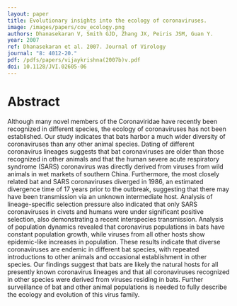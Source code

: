 ```yaml
---
layout: paper
title: Evolutionary insights into the ecology of coronaviruses.
image: /images/papers/cov_ecology.png
authors: Dhanasekaran V, Smith GJD, Zhang JX, Peiris JSM, Guan Y.
year: 2007
ref: Dhanasekaran et al. 2007. Journal of Virology
journal: "8: 4012-20."
pdf: /pdfs/papers/vijaykrishna(2007b)v.pdf
doi: 10.1128/JVI.02605-06
---
```


# Abstract

Although many novel members of the Coronaviridae have recently been recognized in different species, the ecology of coronaviruses has not been established. Our study indicates that bats harbor a much wider diversity of coronaviruses than any other animal species. Dating of different coronavirus lineages suggests that bat coronaviruses are older than those recognized in other animals and that the human severe acute respiratory syndrome (SARS) coronavirus was directly derived from viruses from wild animals in wet markets of southern China. Furthermore, the most closely related bat and SARS coronaviruses diverged in 1986, an estimated divergence time of 17 years prior to the outbreak, suggesting that there may have been transmission via an unknown intermediate host. Analysis of lineage-specific selection pressure also indicated that only SARS coronaviruses in civets and humans were under significant positive selection, also demonstrating a recent interspecies transmission. Analysis of population dynamics revealed that coronavirus populations in bats have constant population growth, while viruses from all other hosts show epidemic-like increases in population. These results indicate that diverse coronaviruses are endemic in different bat species, with repeated introductions to other animals and occasional establishment in other species. Our findings suggest that bats are likely the natural hosts for all presently known coronavirus lineages and that all coronaviruses recognized in other species were derived from viruses residing in bats. Further surveillance of bat and other animal populations is needed to fully describe the ecology and evolution of this virus family.

